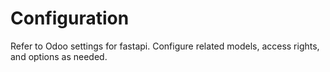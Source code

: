 # Configuration

Refer to Odoo settings for fastapi. Configure related models, access rights, and options as needed.
